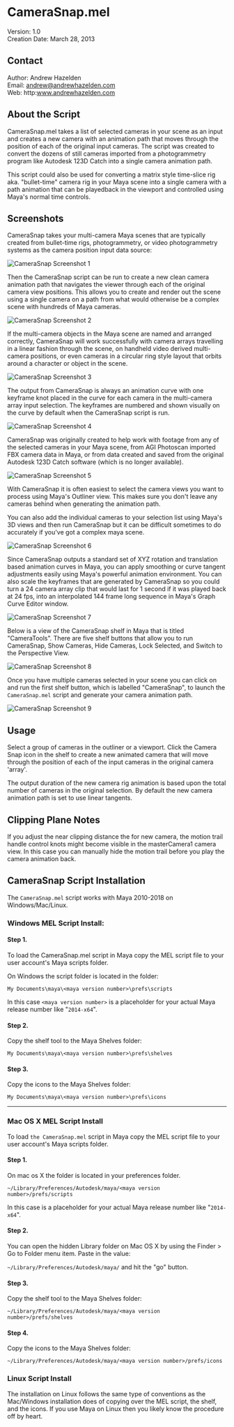 # CameraSnap.mel #

Version:  1.0  
Creation Date: March 28, 2013  

 
## Contact ##

Author: Andrew Hazelden   
Email: andrew@andrewhazelden.com  
Web: http:www.andrewhazelden.com  

## About the Script ##

CameraSnap.mel takes a list of selected cameras in your scene as an input and creates a new camera with an animation path that moves through the position of each of the original input cameras. The script was created to convert the dozens of still cameras imported from a photogrammetry program like Autodesk 123D Catch into a single camera animation path.

This script could also be used for converting a matrix style time-slice rig aka. "bullet-time" camera rig in your Maya scene into a single camera with a path animation that can be playedback in the viewport and controlled using Maya's normal time controls.

## Screenshots ##

CameraSnap takes your multi-camera Maya scenes that are typically created from bullet-time rigs, photogrammetry, or video photogrammetry systems as the camera position input data source:

![CameraSnap Screenshot 1](screenshots/1.Scene-Before-CameraSnap-Tool.png)

Then the CameraSnap script can be run to create a new clean camera animation path that navigates the viewer through each of the original camera view positions. This allows you to create and render out the scene using a single camera on a path from what would otherwise be a complex scene with hundreds of Maya cameras.

![CameraSnap Screenshot 2](screenshots/2.Scene-After-CameraSnap-Tool.png)

If the multi-camera objects in the Maya scene are named and arranged correctly, CameraSnap will work successfully with camera arrays travelling in a linear fashion through the scene, on handheld video derived multi-camera positions, or even cameras in a circular ring style layout that orbits around a character or object in the scene.

![CameraSnap Screenshot 3](screenshots/3.Scene-Before-CameraSnap-Tool.png)

The output from CameraSnap is always an animation curve with one keyframe knot placed in the curve for each camera in the multi-camera array input selection. The keyframes are numbered and shown visually on the curve by default when the CameraSnap script is run.

![CameraSnap Screenshot 4](screenshots/4.Scene-After-CameraSnap-Tool.png)

CameraSnap was originally created to help work with footage from any of the selected cameras in your Maya scene, from AGI Photoscan imported FBX camera data in Maya, or from data created and saved from the original Autodesk 123D Catch software (which is no longer available).

![CameraSnap Screenshot 5](screenshots/5.autodesk-123D-catch-scene.png)

With CameraSnap it is often easiest to select the camera views you want to process using Maya's Outliner view. This makes sure you don't leave any cameras behind when generating the animation path. 

You can also add the individual cameras to your selection list using Maya's 3D views and then run CameraSnap but it can be difficult sometimes to do accurately if you've got a complex maya scene.

![CameraSnap Screenshot 6](screenshots/6.FBX-created-camera-array.png)

Since CameraSnap outputs a standard set of XYZ rotation and translation based animation curves in Maya, you can apply smoothing or curve tangent adjustments easily using Maya's powerful animation environment. You can also scale the keyframes that are generated by CameraSnap so you could turn a 24 camera array clip that would last for 1 second if it was played back at 24 fps, into an interpolated 144 frame long sequence in Maya's Graph Curve Editor window.

![CameraSnap Screenshot 7](screenshots/7.cameraSnap.mel-camera-path-conversion.png)

Below is a view of the CameraSnap shelf in Maya that is titled "CameraTools". There are five shelf buttons that allow you to run CameraSnap, Show Cameras, Hide Cameras, Lock Selected, and Switch to the Perspective View.

![CameraSnap Screenshot 8](screenshots/camera-tools-shelf.png)

Once you have multiple cameras selected in your scene you can click on and run the first shelf button, which is labelled "CameraSnap", to launch the `CameraSnap.mel` script and generate your camera animation path.

![CameraSnap Screenshot 9](screenshots/camersnap-shelf-icon.png)

## Usage ##

Select a group of cameras in the outliner or a viewport. Click the Camera Snap icon in the shelf to create a new animated camera that will move through the position of each of the input cameras in the original camera 'array'.

The output duration of the new camera rig animation is based upon the total number of cameras in the original selection. By default the new camera animation path is set to use linear tangents.

## Clipping Plane Notes ##

If you adjust the near clipping distance the for new camera, the motion trail handle control knots might become visible in the masterCamera1 camera view. In this case you can manually hide the motion trail before you play the camera animation back.

## CameraSnap Script Installation ##

The `CameraSnap.mel` script works with Maya 2010-2018 on Windows/Mac/Linux.

### Windows MEL Script Install: ###


#### Step 1. ####

To load the CameraSnap.mel script in Maya copy the MEL script file to your user account's Maya scripts folder.

On Windows the script folder is located in the folder:

`My Documents\maya\<maya version number>\prefs\scripts`

In this case `<maya version number>` is a placeholder for your actual Maya release number like "`2014-x64`". 


#### Step 2. ####

 Copy the shelf tool to the Maya Shelves folder:

`My Documents\maya\<maya version number>\prefs\shelves`


#### Step 3. ####

Copy the icons to the Maya Shelves folder:

`My Documents\maya\<maya version number>\prefs\icons`

------------------------------------------------------------

### Mac OS X MEL Script Install ###

To load `the CameraSnap.mel` script in Maya copy the MEL script file to your user account's Maya scripts folder.


#### Step 1. ####

On mac os X the folder is located in your preferences folder.

`~/Library/Preferences/Autodesk/maya/<maya version number>/prefs/scripts`

In this case <maya version number> is a placeholder for your actual Maya release number like "`2014-x64`".


#### Step 2. ####

You can open the hidden Library folder on Mac OS X by using the Finder > Go to Folder menu item. Paste in the value:

`~/Library/Preferences/Autodesk/maya/` and hit the "go" button.


#### Step 3. ####

Copy the shelf tool to the Maya Shelves folder:

`~/Library/Preferences/Autodesk/maya/<maya version number>/prefs/shelves`


#### Step 4. ####

Copy the icons to the Maya Shelves folder:

`~/Library/Preferences/Autodesk/maya/<maya version number>/prefs/icons`

### Linux Script Install ###

The installation on Linux follows the same type of conventions as the Mac/Windows installation does of copying over the MEL script, the shelf, and the icons. If you use Maya on Linux then you likely know the procedure off by heart.
